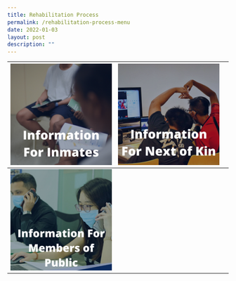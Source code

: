 ```yaml
---
title: Rehabilitation Process
permalink: /rehabilitation-process-menu
date: 2022-01-03
layout: post
description: ""
---
```

|[![Alt text for image on Isomer site](/images/Rehab-Inmate.png)](/rehabilitation-process)| ![Alt text for image on Isomer site](/images/Rehab-NOK.png) | |
| -------- | -------- | -------- |
| ![Alt text for image on Isomer site](/images/Rehab-MOP.png)    |  |    |